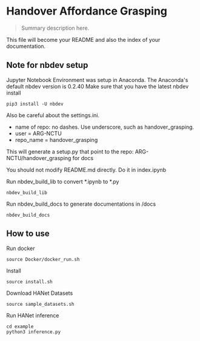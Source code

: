 # Handover Affordance Grasping
> Summary description here.


This file will become your README and also the index of your documentation.

## Note for nbdev setup

Jupyter Notebook Environment was setup in Anaconda.
The Anaconda's default nbdev version is 0.2.40
Make sure that you have the latest nbdev install
```
pip3 install -U nbdev
```

Also be careful about the settings.ini.
* name of repo: no dashes. Use underscore, such as handover_grasping.
* user = ARG-NCTU 
* repo_name = handover_grasping

This will generate a setup.py that point to the repo: ARG-NCTU/handover_grasping for docs

You should not modify README.md directly. Do it in index.ipynb

Run nbdev_build_lib to convert *.ipynb to *.py
```
nbdev_build_lib
```

Run nbdev_build_docs to generate documentations in /docs
```
nbdev_build_docs
```

## How to use

Run docker

```
source Docker/docker_run.sh
```

Install

```
source install.sh
```

Download HANet Datasets

```
source sample_datasets.sh
```

Run HANet inference

```
cd example
python3 inference.py
```
